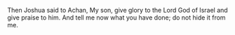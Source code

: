 Then Joshua said to Achan, My son, give glory to the Lord God of Israel and give praise to him. And tell me now what you have done; do not hide it from me.
